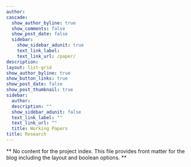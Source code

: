 ```yaml
---
author: 
cascade:
  show_author_byline: true
  show_comments: false
  show_post_date: false
  sidebar:
    show_sidebar_adunit: true
    text_link_label: 
    text_link_url: /paper/
description:
layout: list-grid
show_author_byline: true
show_button_links: true
show_post_date: false
show_post_thumbnail: true
sidebar:
  author: 
  description: ""
  show_sidebar_adunit: false
  text_link_label: ""
  text_link_url: ""
  title: Working Papers
title: Research
---
```


** No content for the project index. This file provides front matter for the blog including the layout and boolean options. **
